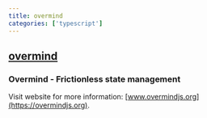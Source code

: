 ```yaml
---
title: overmind
categories: ['typescript']
---
```

## [overmind](https://github.com/cerebral/overmind)

### Overmind - Frictionless state management


Visit website for more information: [www.overmindjs.org](https://overmindjs.org).
